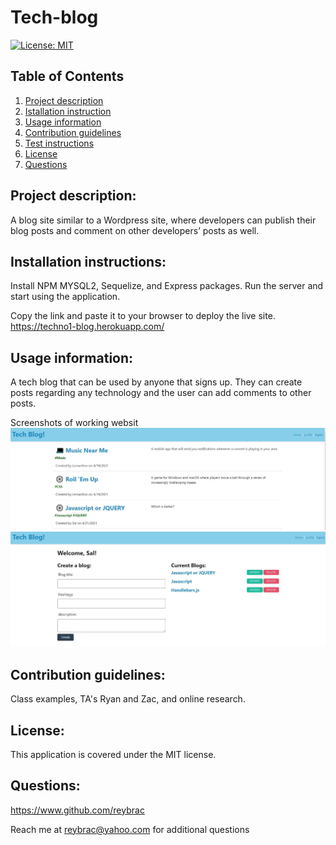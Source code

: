 # Tech-blog

[![License: MIT](https://img.shields.io/badge/License-MIT-yellow.svg)](https://opensource.org/licenses/MIT)

## Table of Contents

1. [Project description](#Project-description)
2. [Istallation instruction](#Installaton-instructions)
3. [Usage information](#Usage-information)
4. [Contribution guidelines](#Contribution-guidelines)
5. [Test instructions](#Test-instructions)
6. [License](#License)
7. [Questions](#Questions)

## Project description:

A blog site similar to a Wordpress site, where developers can publish their blog posts and comment on other developers’ posts as well.

## Installation instructions:

Install NPM MYSQL2, Sequelize, and Express packages. Run the server and start using the application.

Copy the link and paste it to your browser to deploy the live site.
https://techno1-blog.herokuapp.com/

## Usage information:

A tech blog that can be used by anyone that signs up. They can create posts regarding any technology and the user can add comments to other posts.

Screenshots of working websit
![screenshot of working application](https://github.com/reybrac/Tech-blog/blob/main/public/images/TechBlog1.JPG?raw=true)
![screenshot of working application](https://github.com/reybrac/Tech-blog/blob/main/public/images/TechBlog2.JPG?raw=true)

## Contribution guidelines:

Class examples, TA's Ryan and Zac, and online research.

## License:

This application is covered under the MIT license.

## Questions:

https://www.github.com/reybrac

Reach me at reybrac@yahoo.com for additional questions
